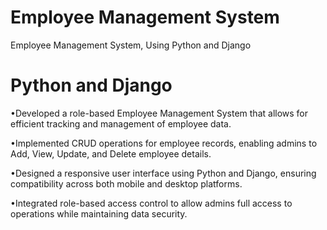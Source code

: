 # Employee Management System
Employee Management System, Using Python and Django

# Python and Django
•Developed a role-based Employee Management System that allows for efficient tracking and management of employee data.

•Implemented CRUD operations for employee records, enabling admins to Add, View, Update, and Delete employee details.

•Designed a responsive user interface using Python and Django, ensuring compatibility across both mobile and desktop platforms.

•Integrated role-based access control to allow admins full access to operations while maintaining data security.
